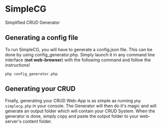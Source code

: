 # SimpleCG
Simplified CRUD Generator

## Generating a config file

To run SimpleCG, you will have to generate a config.json file. This can be done by using config_generator.php. Simply launch it in any command line interface (**not web-browser**) with the following command and follow the instructions!

`php config_generator.php`

## Generating your CRUD

Finally, generating your CRUD Web-App is as simple as running `php simplecg.php` in your console. The Generator will then do it's magic and will generate an output folder which will contain your CRUD System. When the generator is done, simply copy and paste the output folder to your web-server's content folder. 
